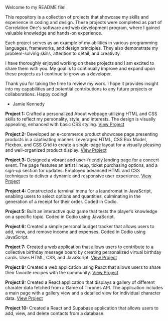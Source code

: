 Welcome to my README file! 

This repository is a collection of projects that showcase my skills and experience in coding and design. These projects were completed as part of Correlation One's software and web development program, where I gained valuable knowledge and hands-on experience. 

Each project serves as an example of my abilities in various programming languages, frameworks, and design principles. They also demonstrate my problem-solving skills, attention to detail, and creativity. 

I have thoroughly enjoyed working on these projects and I am excited to share them with you. My goal is to continually improve and expand upon these projects as I continue to grow as a developer. 

Thank you for taking the time to review my work. I hope it provides insight into my capabilities and potential contributions to any future projects or collaborations. Happy coding!

- Jamie Kennedy

**Project 1:**
Crafted a personalized About webpage utilizing HTML and CSS skills to reflect my personality, style, and interests. The design is visually appealing, enhanced with basic CSS styling.
[View Project](https://www.jamiefkennedy.com/project-1/about.html)

**Project 2:**
Developed an e-commerce product showcase page presenting products in a captivating manner. Leveraged HTML, CSS Box Model, Flexbox, and CSS Grid to create a single-page layout for a visually pleasing and well-organized product display.
[View Project](https://www.jamiefkennedy.com/project-2/)

**Project 3:**
Designed a vibrant and user-friendly landing page for a concert event. The page features an artist lineup, ticket purchasing options, and a sign-up section for updates. Employed advanced HTML and CSS techniques to deliver a dynamic and responsive user experience.
[View Project](https://www.jamiefkennedy.com/project-3/)

**Project 4:**
Constructed a terminal menu for a laundromat in JavaScript, enabling users to select options and quantities, culminating in the generation of a receipt for their order. Coded in Codio.

**Project 5:**
Built an interactive quiz game that tests the player’s knowledge on a specific topic. Coded in Codio using JavaScript.

**Project 6:**
Created a simple personal budget tracker that allows users to add, view, and remove income and expenses. Coded in Codio using JavaScript.

**Project 7:**
Created a web application that allows users to contribute to a collective birthday message board by creating personalized virtual birthday cards. Uses HTML, CSS, and JavaScript.
[View Project](https://www.jamiefkennedy.com/project-7/)

**Project 8:**
Created a web application using React that allows users to share their favorite recipes with the community.
[View Project](https://www.jamiefkennedy.com/project-8/)

**Project 9:**
Created a React application that displays a gallery of different charater data fetched from a Game of Thrones API. The application includes a main page with a gallery view and a detailed view for individual character data.
[View Project](https://www.jamiefkennedy.com/project-9/)

**Project 10:**
Created a React and Supabase application that allows users to add, view, and delete contacts from a database.